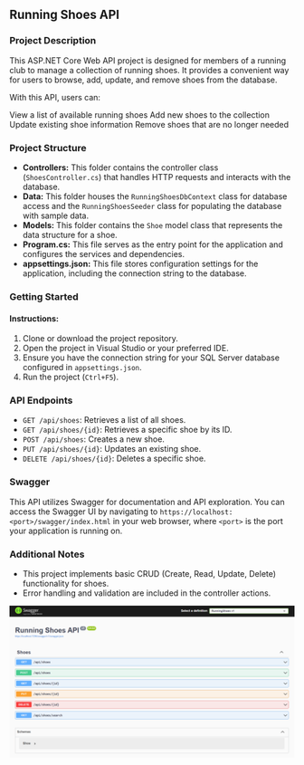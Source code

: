 
## Running Shoes API

### Project Description
This ASP.NET Core Web API project is designed for members of a running club to manage a collection of running shoes. It provides a convenient way for users to browse, add, update, and remove shoes from the database.

With this API, users can:

View a list of available running shoes
Add new shoes to the collection
Update existing shoe information
Remove shoes that are no longer needed

### Project Structure
- **Controllers:** This folder contains the controller class (`ShoesController.cs`) that handles HTTP requests and interacts with the database.
- **Data:** This folder houses the `RunningShoesDbContext` class for database access and the `RunningShoesSeeder` class for populating the database with sample data.
- **Models:** This folder contains the `Shoe` model class that represents the data structure for a shoe.
- **Program.cs:** This file serves as the entry point for the application and configures the services and dependencies.
- **appsettings.json:** This file stores configuration settings for the application, including the connection string to the database.

### Getting Started
#### Instructions:
1. Clone or download the project repository.
2. Open the project in Visual Studio or your preferred IDE.
3. Ensure you have the connection string for your SQL Server database configured in `appsettings.json`.
4. Run the project (`Ctrl+F5`).

### API Endpoints
- `GET /api/shoes`: Retrieves a list of all shoes.
- `GET /api/shoes/{id}`: Retrieves a specific shoe by its ID.
- `POST /api/shoes`: Creates a new shoe.
- `PUT /api/shoes/{id}`: Updates an existing shoe.
- `DELETE /api/shoes/{id}`: Deletes a specific shoe.

### Swagger
This API utilizes Swagger for documentation and API exploration. You can access the Swagger UI by navigating to `https://localhost:<port>/swagger/index.html` in your web browser, where `<port>` is the port your application is running on.

### Additional Notes
- This project implements basic CRUD (Create, Read, Update, Delete) functionality for shoes.
- Error handling and validation are included in the controller actions.

![Screenshot](https://github.com/Jackson1611/running-shoes-api/blob/main/media/swagger.png)
